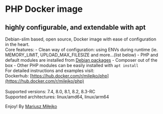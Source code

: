 PHP Docker image
================
highly configurable, and extendable with apt
--------------------------------------------
Debian-slim based, open source, Docker image with ease of configuration in the heart.
<br>
Core features:
    - Clean way of configuration: using ENVs during runtime (ie. MEMORY_LIMIT, UPLOAD_MAX_FILESIZE and more...(list below)
    - PHP and default modules are installed from <a target="_blank" href="https://deb.sury.org">Debian packages</a>
    - Composer out of the box
    - Other PHP modules can be easily installed with <code>apt install</code>
<br>
For detailed instructions and examples visit:<br>
Dockerhub: [https://hub.docker.com/r/milejko/php](https://hub.docker.com/r/milejko/php)<br>
<br>
Supported versions: 7.4, 8.0, 8.1, 8.2, 8.3-RC<br>
Supported architectures: linux/amd64, linux/arm64<br>

Enjoy! By [Mariusz Miłejko](https://github.com/milejko)
